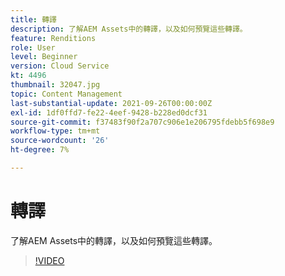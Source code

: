 ```yaml
---
title: 轉譯
description: 了解AEM Assets中的轉譯，以及如何預覽這些轉譯。
feature: Renditions
role: User
level: Beginner
version: Cloud Service
kt: 4496
thumbnail: 32047.jpg
topic: Content Management
last-substantial-update: 2021-09-26T00:00:00Z
exl-id: 1df0ffd7-fe22-4eef-9428-b228ed0dcf31
source-git-commit: f37483f90f2a707c906e1e206795fdebb5f698e9
workflow-type: tm+mt
source-wordcount: '26'
ht-degree: 7%

---
```


# 轉譯

了解AEM Assets中的轉譯，以及如何預覽這些轉譯。

>[!VIDEO](https://video.tv.adobe.com/v/32047/?quality=12&learn=on&hidetitle=true)
